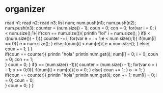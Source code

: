 # organizer
read n1;
read n2;
read n3;
list num;
num.push(n1);
num.push(n2);
num.push(n3);
counter = (num.size() - 1);
coun = 0;
con = 0;
for(var i = 0; i < num.size();1){
	if(con == num.size()){
		println "lol"
		i = num.size();
	}
	if(i < ((num.size()) - 1)){
		counter -= i;
		for(var e = i + 1;e < num.size();1){
			if(num[i] == 0){
				e = num.size(); 
			}
			else if(num[i] < num[e]){
				e = num.size(); 
			}
			else{
				coun += 1;
			}
		}	
		if(coun == counter){
			println "hola"
			println num.get(i);
			num[i] = 0;
			i = 0;
			coun = 0;
			con += 1;	
		}
	coun = 0;
	}
	if(i == (num.size() -1)){
		counter = (num.size() - 1);
		for(var o = i - 1; o >= 0;0){
			if(num[i] < num[o]){
				o = 0;
			}
			else{
				coun += 1;
			}
			o -= 1;
		}
		if(coun == counter){
			println "hola"
			println num.get(i);
			con += 1;
			num[i] = 0;
			i = 0;
			coun = 0;	
		}
	coun = 0;
	}
}

